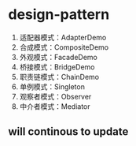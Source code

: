 # design-pattern
1. 适配器模式：AdapterDemo
2. 合成模式：CompositeDemo
3. 外观模式：FacadeDemo
4. 桥接模式：BridgeDemo
5. 职责链模式：ChainDemo
6. 单例模式：Singleton
7. 观察者模式：Observer
8. 中介者模式：Mediator

## will continous to update
